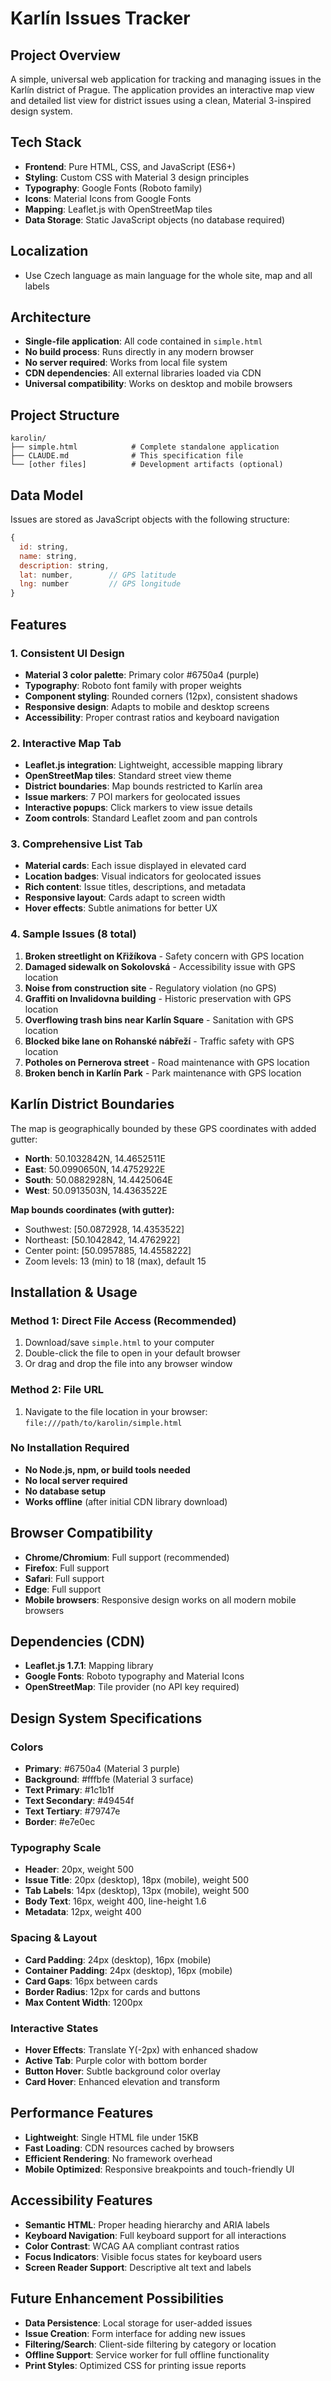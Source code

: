 # Karlín Issues Tracker

## Project Overview
A simple, universal web application for tracking and managing issues in the Karlín district of Prague. The application provides an interactive map view and detailed list view for district issues using a clean, Material 3-inspired design system.

## Tech Stack
- **Frontend**: Pure HTML, CSS, and JavaScript (ES6+)
- **Styling**: Custom CSS with Material 3 design principles
- **Typography**: Google Fonts (Roboto family)
- **Icons**: Material Icons from Google Fonts
- **Mapping**: Leaflet.js with OpenStreetMap tiles
- **Data Storage**: Static JavaScript objects (no database required)

## Localization
- Use Czech language as main language for the whole site, map and all labels

## Architecture
- **Single-file application**: All code contained in `simple.html`
- **No build process**: Runs directly in any modern browser
- **No server required**: Works from local file system
- **CDN dependencies**: All external libraries loaded via CDN
- **Universal compatibility**: Works on desktop and mobile browsers

## Project Structure
```
karolin/
├── simple.html            # Complete standalone application
├── CLAUDE.md              # This specification file
└── [other files]          # Development artifacts (optional)
```

## Data Model
Issues are stored as JavaScript objects with the following structure:
```javascript
{
  id: string,
  name: string,
  description: string,
  lat: number,        // GPS latitude
  lng: number         // GPS longitude
}
```

## Features

### 1. Consistent UI Design
- **Material 3 color palette**: Primary color #6750a4 (purple)
- **Typography**: Roboto font family with proper weights
- **Component styling**: Rounded corners (12px), consistent shadows
- **Responsive design**: Adapts to mobile and desktop screens
- **Accessibility**: Proper contrast ratios and keyboard navigation

### 2. Interactive Map Tab
- **Leaflet.js integration**: Lightweight, accessible mapping library
- **OpenStreetMap tiles**: Standard street view theme
- **District boundaries**: Map bounds restricted to Karlín area
- **Issue markers**: 7 POI markers for geolocated issues
- **Interactive popups**: Click markers to view issue details
- **Zoom controls**: Standard Leaflet zoom and pan controls

### 3. Comprehensive List Tab
- **Material cards**: Each issue displayed in elevated card
- **Location badges**: Visual indicators for geolocated issues
- **Rich content**: Issue titles, descriptions, and metadata
- **Responsive layout**: Cards adapt to screen width
- **Hover effects**: Subtle animations for better UX

### 4. Sample Issues (8 total)
1. **Broken streetlight on Křižíkova** - Safety concern with GPS location
2. **Damaged sidewalk on Sokolovská** - Accessibility issue with GPS location
3. **Noise from construction site** - Regulatory violation (no GPS)
4. **Graffiti on Invalidovna building** - Historic preservation with GPS location
5. **Overflowing trash bins near Karlín Square** - Sanitation with GPS location
6. **Blocked bike lane on Rohanské nábřeží** - Traffic safety with GPS location
7. **Potholes on Pernerova street** - Road maintenance with GPS location
8. **Broken bench in Karlín Park** - Park maintenance with GPS location

## Karlín District Boundaries
The map is geographically bounded by these GPS coordinates with added gutter:
- **North**: 50.1032842N, 14.4652511E
- **East**: 50.0990650N, 14.4752922E
- **South**: 50.0882928N, 14.4425064E
- **West**: 50.0913503N, 14.4363522E

**Map bounds coordinates (with gutter):**
- Southwest: [50.0872928, 14.4353522]
- Northeast: [50.1042842, 14.4762922]
- Center point: [50.0957885, 14.4558222]
- Zoom levels: 13 (min) to 18 (max), default 15

## Installation & Usage

### Method 1: Direct File Access (Recommended)
1. Download/save `simple.html` to your computer
2. Double-click the file to open in your default browser
3. Or drag and drop the file into any browser window

### Method 2: File URL
1. Navigate to the file location in your browser:
   `file:///path/to/karolin/simple.html`

### No Installation Required
- **No Node.js, npm, or build tools needed**
- **No local server required**
- **No database setup**
- **Works offline** (after initial CDN library download)

## Browser Compatibility
- **Chrome/Chromium**: Full support (recommended)
- **Firefox**: Full support
- **Safari**: Full support
- **Edge**: Full support
- **Mobile browsers**: Responsive design works on all modern mobile browsers

## Dependencies (CDN)
- **Leaflet.js 1.7.1**: Mapping library
- **Google Fonts**: Roboto typography and Material Icons
- **OpenStreetMap**: Tile provider (no API key required)

## Design System Specifications

### Colors
- **Primary**: #6750a4 (Material 3 purple)
- **Background**: #fffbfe (Material 3 surface)
- **Text Primary**: #1c1b1f
- **Text Secondary**: #49454f
- **Text Tertiary**: #79747e
- **Border**: #e7e0ec

### Typography Scale
- **Header**: 20px, weight 500
- **Issue Title**: 20px (desktop), 18px (mobile), weight 500
- **Tab Labels**: 14px (desktop), 13px (mobile), weight 500
- **Body Text**: 16px, weight 400, line-height 1.6
- **Metadata**: 12px, weight 400

### Spacing & Layout
- **Card Padding**: 24px (desktop), 16px (mobile)
- **Container Padding**: 24px (desktop), 16px (mobile)
- **Card Gaps**: 16px between cards
- **Border Radius**: 12px for cards and buttons
- **Max Content Width**: 1200px

### Interactive States
- **Hover Effects**: Translate Y(-2px) with enhanced shadow
- **Active Tab**: Purple color with bottom border
- **Button Hover**: Subtle background color overlay
- **Card Hover**: Enhanced elevation and transform

## Performance Features
- **Lightweight**: Single HTML file under 15KB
- **Fast Loading**: CDN resources cached by browsers
- **Efficient Rendering**: No framework overhead
- **Mobile Optimized**: Responsive breakpoints and touch-friendly UI

## Accessibility Features
- **Semantic HTML**: Proper heading hierarchy and ARIA labels
- **Keyboard Navigation**: Full keyboard support for all interactions
- **Color Contrast**: WCAG AA compliant contrast ratios
- **Focus Indicators**: Visible focus states for keyboard users
- **Screen Reader Support**: Descriptive alt text and labels

## Future Enhancement Possibilities
- **Data Persistence**: Local storage for user-added issues
- **Issue Creation**: Form interface for adding new issues
- **Filtering/Search**: Client-side filtering by category or location
- **Offline Support**: Service worker for full offline functionality
- **Print Styles**: Optimized CSS for printing issue reports